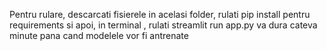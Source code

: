 Pentru rulare, descarcati fisierele in acelasi folder, rulati pip install pentru requirements si apoi, in terminal , rulati streamlit run app.py
va dura cateva minute pana cand modelele vor fi antrenate
